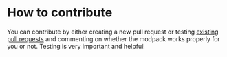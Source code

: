 # How to contribute

You can contribute by either creating a new pull request or testing [existing pull requests](https://github.com/BondiBen/minecraft-modpacks/pulls) and commenting on whether the modpack works properly for you or not. Testing is very important and helpful!
